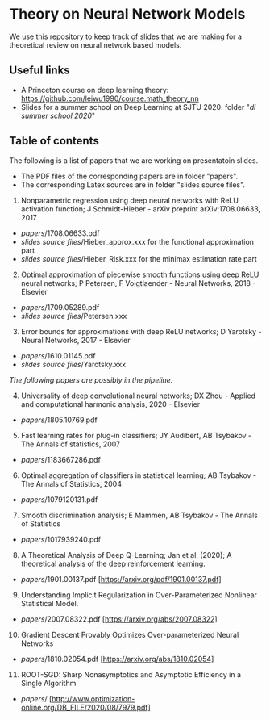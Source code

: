 # Theory on Neural Network Models

We use this repository to keep track of slides that we are making for a theoretical review on neural network based models. 

## Useful links

* A Princeton course on deep learning theory: https://github.com/leiwu1990/course.math_theory_nn
* Slides for a summer school on Deep Learning at SJTU 2020: folder "*dl summer school 2020*"

## Table of contents

The following is a list of papers that we are working on presentatoin slides. 

  * The PDF files of the corresponding papers are in folder "papers". 
  * The corresponding Latex sources are in folder "slides source files". 

1. Nonparametric regression using deep neural networks with ReLU activation function; J Schmidt-Hieber - arXiv preprint arXiv:1708.06633, 2017 

  * *papers*/1708.06633.pdf 
  * *slides source files*/Hieber_approx.xxx for the functional approximation part
  * *slides source files*/Hieber_Risk.xxx for the minimax estimation rate part 

2. Optimal approximation of piecewise smooth functions using deep ReLU neural networks; P Petersen, F Voigtlaender - Neural Networks, 2018 - Elsevier

  * *papers*/1709.05289.pdf
  * *slides source files*/Petersen.xxx

3. Error bounds for approximations with deep ReLU networks; D Yarotsky - Neural Networks, 2017 - Elsevier

  * *papers*/1610.01145.pdf
  * *slides source files*/Yarotsky.xxx

_The following papers are possibly in the pipeline._

4. Universality of deep convolutional neural networks; DX Zhou - Applied and computational harmonic analysis, 2020 - Elsevier

  * *papers*/1805.10769.pdf

5. Fast learning rates for plug-in classifiers; JY Audibert, AB Tsybakov - The Annals of statistics, 2007

  * *papers*/1183667286.pdf 

6. Optimal aggregation of classifiers in statistical learning; AB Tsybakov - The Annals of Statistics, 2004

  * *papers*/1079120131.pdf 

7. Smooth discrimination analysis; E Mammen, AB Tsybakov - The Annals of Statistics

  * *papers*/1017939240.pdf 
  
8. A Theoretical Analysis of Deep Q-Learning; Jan et al. (2020); A theoretical analysis of the deep reinforcement learning.

 * *papers*/1901.00137.pdf [https://arxiv.org/pdf/1901.00137.pdf]

9. Understanding Implicit Regularization in Over-Parameterized Nonlinear Statistical Model.

 * *papers*/2007.08322.pdf [https://arxiv.org/abs/2007.08322]
 
10. Gradient Descent Provably Optimizes Over-parameterized Neural Networks

 * *papers*/1810.02054.pdf [https://arxiv.org/abs/1810.02054]
 
11. ROOT-SGD: Sharp Nonasymptotics and Asymptotic Efficiency in a Single Algorithm

 * *papers*/ [http://www.optimization-online.org/DB_FILE/2020/08/7979.pdf]

